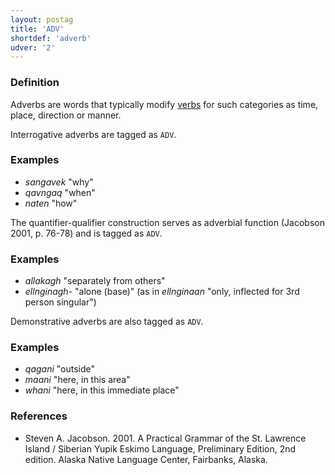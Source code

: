 ```yaml
---
layout: postag
title: 'ADV'
shortdef: 'adverb'
udver: '2'
---
```


### Definition

Adverbs are words that typically modify [verbs](VERB) for such
categories as time, place, direction or manner. 

Interrogative adverbs are tagged as `ADV`.

### Examples

- _sangavek_ "why"
- _qavngaq_ "when"
- _naten_ "how"

The quantifier-qualifier construction serves as adverbial function (Jacobson 2001, p. 76-78) and is tagged as `ADV`.

### Examples

- _allakagh_ "separately from others"
- _ellnginagh-_ "alone (base)" (as in _ellnginaan_ "only, inflected for 3rd person singular")

Demonstrative adverbs are also tagged as `ADV`.

### Examples
- _qagani_ "outside"
- _maani_ "here, in this area"
- _whani_ "here, in this immediate place"

### References

- Steven A. Jacobson. 2001. A Practical Grammar of the St. Lawrence Island / Siberian Yupik Eskimo Language, Preliminary Edition, 2nd edition. Alaska Native Language Center, Fairbanks, Alaska.
<!-- Interlanguage links updated So kvě 14 19:01:43 CEST 2022 -->
